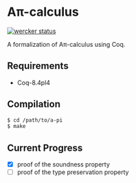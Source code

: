 Aπ-calculus
============

[![wercker status](https://app.wercker.com/status/790b5945bd22295a8f7b87c733ab1356/m "wercker status")](https://app.wercker.com/project/bykey/790b5945bd22295a8f7b87c733ab1356)

A formalization of Aπ-calculus using Coq.

Requirements
------------

- Coq-8.4pl4

Compilation
-----------

```sh
$ cd /path/to/a-pi
$ make
```

Current Progress
----------------

- [x] proof of the soundness property
- [ ] proof of the type preservation property
